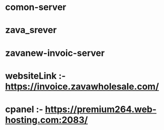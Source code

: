 # comon-server
# zava_srever
# zavanew-invoic-server
# websiteLink :- https://invoice.zavawholesale.com/
# cpanel :- https://premium264.web-hosting.com:2083/

